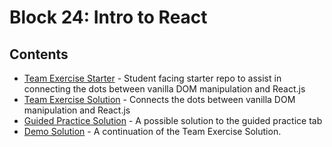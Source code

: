 # Block 24: Intro to React

## Contents

- [Team Exercise Starter](https://github.com/FullstackAcademy/TeamExercise.Vanilla-DOM-to-React) - Student facing starter repo to assist in connecting the dots between vanilla DOM manipulation and React.js
- [Team Exercise Solution](./team_exercise/) - Connects the dots between vanilla DOM manipulation and React.js
- [Guided Practice Solution](./guided_practice/) - A possible solution to the guided practice tab
- [Demo Solution](./demo/) - A continuation of the Team Exercise Solution.
